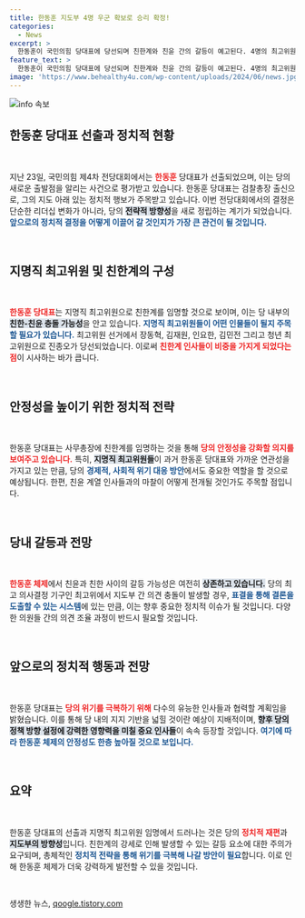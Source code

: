 ```yaml
---
title: 한동훈 지도부 4명 우군 확보로 승리 확정!
categories:
  - News
excerpt: >
  한동훈이 국민의힘 당대표에 당선되며 친한계와 친윤 간의 갈등이 예고된다. 4명의 최고위원을 확보한 그는 당의 안정성을 높이기 위해 지명직에 가까운 인물을 임명할 것으로 보인다. 놀라운 역학이 펼쳐질 정치 판도를 주목하라!
feature_text: >
  한동훈이 국민의힘 당대표에 당선되며 친한계와 친윤 간의 갈등이 예고된다. 4명의 최고위원을 확보한 그는 당의 안정성을 높이기 위해 지명직에 가까운 인물을 임명할 것으로 보인다. 놀라운 역학이 펼쳐질 정치 판도를 주목하라!
image: 'https://www.behealthy4u.com/wp-content/uploads/2024/06/news.jpg'
---
```


<p><img src="https://www.behealthy4u.com/wp-content/uploads/2024/06/news.jpg" alt="info 속보" /></p>

<h2 data-ke-size="size26">한동훈 당대표 선출과 정치적 현황</h2>

<p data-ke-size="size16">&nbsp;</p>

<p data-ke-size="size16">지난 23일, 국민의힘 제4차 전당대회에서는 <b><span style="color: #ee2323;">한동훈</span></b> 당대표가 선출되었으며, 이는 당의 새로운 출발점을 알리는 사건으로 평가받고 있습니다. 한동훈 당대표는 검찰총장 출신으로, 그의 지도 아래 있는 정치적 행보가 주목받고 있습니다. 이번 전당대회에서의 결정은 단순한 리더십 변화가 아니라, 당의 <b><span style="background-color: #21538527;">전략적 방향성</span></b>을 새로 정립하는 계기가 되었습니다. <b><span style="color: #1a5490;">앞으로의 정치적 결정을 어떻게 이끌어 갈 것인지가 가장 큰 관건이 될 것입니다.</span></b></p>

<p data-ke-size="size16">&nbsp;</p>

<h2 data-ke-size="size26">지명직 최고위원 및 친한계의 구성</h2>

<p data-ke-size="size16">&nbsp;</p>

<p data-ke-size="size16"><b><span style="color: #ee2323;">한동훈 당대표</span></b>는 지명직 최고위원으로 친한계를 임명할 것으로 보이며, 이는 당 내부의 <b><span style="background-color: #21538527;">친한-친윤 충돌 가능성</span></b>을 안고 있습니다. <b><span style="color: #1a5490;">지명직 최고위원들이 어떤 인물들이 될지 주목할 필요가 있습니다.</span></b> 최고위원 선거에서 장동혁, 김재원, 인요한, 김민전 그리고 청년 최고위원으로 진종오가 당선되었습니다. 이로써 <b><span style="color: #ee2323;">친한계 인사들이 비중을 가지게 되었다는 점</span></b>이 시사하는 바가 큽니다.</p>

<p data-ke-size="size16">&nbsp;</p>

<h2 data-ke-size="size26">안정성을 높이기 위한 정치적 전략</h2>

<p data-ke-size="size16">&nbsp;</p>

<p data-ke-size="size16">한동훈 당대표는 사무총장에 친한계를 임명하는 것을 통해 <b><span style="color: #ee2323;">당의 안정성을 강화할 의지를 보여주고 있습니다.</span></b> 특히, <b><span style="background-color: #21538527;">지명직 최고위원들</span></b>이 과거 한동훈 당대표와 가까운 연관성을 가지고 있는 만큼, 당의 <b><span style="color: #1a5490;">경제적, 사회적 위기 대응 방안</span></b>에서도 중요한 역할을 할 것으로 예상됩니다. 한편, 친윤 계열 인사들과의 마찰이 어떻게 전개될 것인가도 주목할 점입니다.</p>

<p data-ke-size="size16">&nbsp;</p>

<h2 data-ke-size="size26">당내 갈등과 전망</h2>

<p data-ke-size="size16">&nbsp;</p>

<p data-ke-size="size16"><b><span style="color: #ee2323;">한동훈 체제</span></b>에서 친윤과 친한 사이의 갈등 가능성은 여전히 <b><span style="background-color: #21538527;">상존하고 있습니다.</span></b> 당의 최고 의사결정 기구인 최고위에서 지도부 간 의견 충돌이 발생할 경우, <b><span style="color: #1a5490;">표결을 통해 결론을 도출할 수 있는 시스템</span></b>에 있는 만큼, 이는 향후 중요한 정치적 이슈가 될 것입니다. 다양한 의원들 간의 의견 조율 과정이 반드시 필요할 것입니다.</p>

<p data-ke-size="size16">&nbsp;</p>

<h2 data-ke-size="size26">앞으로의 정치적 행동과 전망</h2>

<p data-ke-size="size16">&nbsp;</p>

<p data-ke-size="size16">한동훈 당대표는 <b><span style="color: #ee2323;">당의 위기를 극복하기 위해</span></b> 다수의 유능한 인사들과 협력할 계획임을 밝혔습니다. 이를 통해 당 내의 지지 기반을 넓힐 것이란 예상이 지배적이며, <b><span style="background-color: #21538527;">향후 당의 정책 방향 설정에 강력한 영향력을 미칠 중요 인사들</span></b>이 속속 등장할 것입니다. <b><span style="color: #1a5490;">여기에 따라 한동훈 체제의 안정성도 한층 높아질 것으로 보입니다.</span></b></p>

<p data-ke-size="size16">&nbsp;</p>

<h2 data-ke-size="size26">요약</h2>

<p data-ke-size="size16">&nbsp;</p>

<p data-ke-size="size16">한동훈 당대표의 선출과 지명직 최고위원 임명에서 드러나는 것은 당의 <b><span style="color: #ee2323;">정치적 재편</span></b>과 <b><span style="background-color: #21538527;">지도부의 방향성</span></b>입니다. 친한계의 강세로 인해 발생할 수 있는 갈등 요소에 대한 주의가 요구되며, 총체적인 <b><span style="color: #1a5490;">정치적 전략을 통해 위기를 극복해 나갈 방안이 필요</span></b>합니다. 이로 인해 한동훈 체제가 더욱 강력하게 발전할 수 있을 것입니다.</p>

<p data-ke-size="size16">&nbsp;</p>
생생한 뉴스, <a href="https://qoogle.tistory.com" rel="dofollow">qoogle.tistory.com</a>


